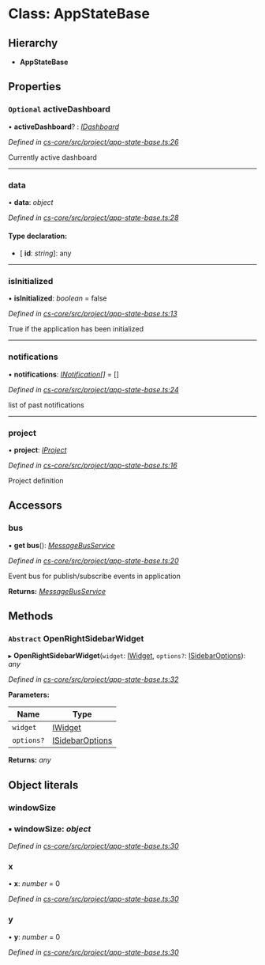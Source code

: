 # Class: AppStateBase

## Hierarchy

* **AppStateBase**

## Properties

### `Optional` activeDashboard

• **activeDashboard**? : *[IDashboard](../interfaces/_cs_core_src_dashboard_dashboard_.idashboard.md)*

*Defined in [cs-core/src/project/app-state-base.ts:26](https://github.com/RichardHovenkamp/csnext/blob/eefa977/packages/cs-core/src/project/app-state-base.ts#L26)*

Currently active dashboard

___

###  data

• **data**: *object*

*Defined in [cs-core/src/project/app-state-base.ts:28](https://github.com/RichardHovenkamp/csnext/blob/eefa977/packages/cs-core/src/project/app-state-base.ts#L28)*

#### Type declaration:

* \[ **id**: *string*\]: any

___

###  isInitialized

• **isInitialized**: *boolean* = false

*Defined in [cs-core/src/project/app-state-base.ts:13](https://github.com/RichardHovenkamp/csnext/blob/eefa977/packages/cs-core/src/project/app-state-base.ts#L13)*

True if the application has been initialized

___

###  notifications

• **notifications**: *[INotification](../interfaces/_cs_core_src_interactions_notification_.inotification.md)[]* =  []

*Defined in [cs-core/src/project/app-state-base.ts:24](https://github.com/RichardHovenkamp/csnext/blob/eefa977/packages/cs-core/src/project/app-state-base.ts#L24)*

list of past notifications

___

###  project

• **project**: *[IProject](../interfaces/_cs_core_src_project_project_.iproject.md)*

*Defined in [cs-core/src/project/app-state-base.ts:16](https://github.com/RichardHovenkamp/csnext/blob/eefa977/packages/cs-core/src/project/app-state-base.ts#L16)*

Project definition

## Accessors

###  bus

• **get bus**(): *[MessageBusService](_cs_core_src_utils_message_bus_message_bus_service_.messagebusservice.md)*

*Defined in [cs-core/src/project/app-state-base.ts:20](https://github.com/RichardHovenkamp/csnext/blob/eefa977/packages/cs-core/src/project/app-state-base.ts#L20)*

Event bus for publish/subscribe events in application

**Returns:** *[MessageBusService](_cs_core_src_utils_message_bus_message_bus_service_.messagebusservice.md)*

## Methods

### `Abstract` OpenRightSidebarWidget

▸ **OpenRightSidebarWidget**(`widget`: [IWidget](../interfaces/_cs_core_src_widget_widget_.iwidget.md), `options?`: [ISidebarOptions](../interfaces/_cs_core_src_project_sidebar_options_.isidebaroptions.md)): *any*

*Defined in [cs-core/src/project/app-state-base.ts:32](https://github.com/RichardHovenkamp/csnext/blob/eefa977/packages/cs-core/src/project/app-state-base.ts#L32)*

**Parameters:**

Name | Type |
------ | ------ |
`widget` | [IWidget](../interfaces/_cs_core_src_widget_widget_.iwidget.md) |
`options?` | [ISidebarOptions](../interfaces/_cs_core_src_project_sidebar_options_.isidebaroptions.md) |

**Returns:** *any*

## Object literals

###  windowSize

### ▪ **windowSize**: *object*

*Defined in [cs-core/src/project/app-state-base.ts:30](https://github.com/RichardHovenkamp/csnext/blob/eefa977/packages/cs-core/src/project/app-state-base.ts#L30)*

###  x

• **x**: *number* = 0

*Defined in [cs-core/src/project/app-state-base.ts:30](https://github.com/RichardHovenkamp/csnext/blob/eefa977/packages/cs-core/src/project/app-state-base.ts#L30)*

###  y

• **y**: *number* = 0

*Defined in [cs-core/src/project/app-state-base.ts:30](https://github.com/RichardHovenkamp/csnext/blob/eefa977/packages/cs-core/src/project/app-state-base.ts#L30)*
